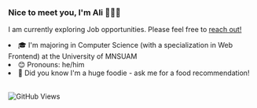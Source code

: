 

<!--
**alidotdeveloper/alidotdeveloper** is a ✨ _special_ ✨ repository because its `README.md` (this file) appears on your GitHub profile.

Here are some ideas to get you started:

- 🔭 I’m currently working on ...
- 🌱 I’m currently learning ...
- 👯 I’m looking to collaborate on ...
- 🤔 I’m looking for help with ...
- 💬 Ask me about ...
- 📫 How to reach me: ...
- 😄 Pronouns: ...
- ⚡ Fun fact: ...
-->
<h3>Nice to meet you, I'm Ali 👨🏻‍💻</h3> 
<p>I am currently exploring Job opportunities. Please feel free to <a href= "https://www.linkedin.com/in/alihassnaindev/">reach out!</a><p>
<li>🎓   I'm majoring in Computer Science (with a specialization in Web Frontend) at the University of MNSUAM </li>
<li>😊   Pronouns: he/him</li>
<li>🍜   Did you know I'm a huge foodie - ask me for a food recommendation!</li><br>

  
  ![GitHub Views](https://komarev.com/ghpvc/?username=alidotdeveloper&color=FAC151)

